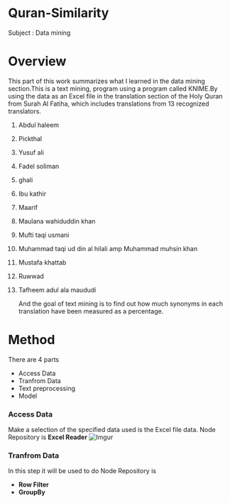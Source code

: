 # Quran-Similarity
Subject : Data mining 
# Overview
   This part of this work summarizes what I learned in the data mining section.This is a text mining, program using a program called KNIME.By using the data as an Excel file in the translation section of the Holy Quran from Surah Al Fatiha, which includes translations from 13 recognized translators.
 1.  Abdul haleem 
 2.  Pickthal 
 3.  Yusuf ali 
 4.  Fadel soliman 
 5.  ghali 
 6.  Ibu kathir 
 7.  Maarif 
 8.  Maulana wahiduddin khan 
 9.  Mufti taqi usmani 
10.  Muhammad taqi ud din al hilali amp Muhammad muhsin khan 
11.  Mustafa khattab 
12.  Ruwwad 
13.  Tafheem adul ala maududi 
                                 
        And the goal of text mining is to find out how much synonyms in each translation have been measured as a percentage. 
# Method 
There are 4 parts 
 * Access Data
 * Tranfrom Data
 * Text preprocessing
 * Model
### Access Data 
Make a selection of the specified data used is the Excel file data.
   Node Repository is
  **Excel Reader**
  ![Imgur](https://i.imgur.com/yHaIFdB.jpg)
### Tranfrom Data
In this step it will be used to do
Node Repository is
 * **Row Filter** 
 * **GroupBy**














